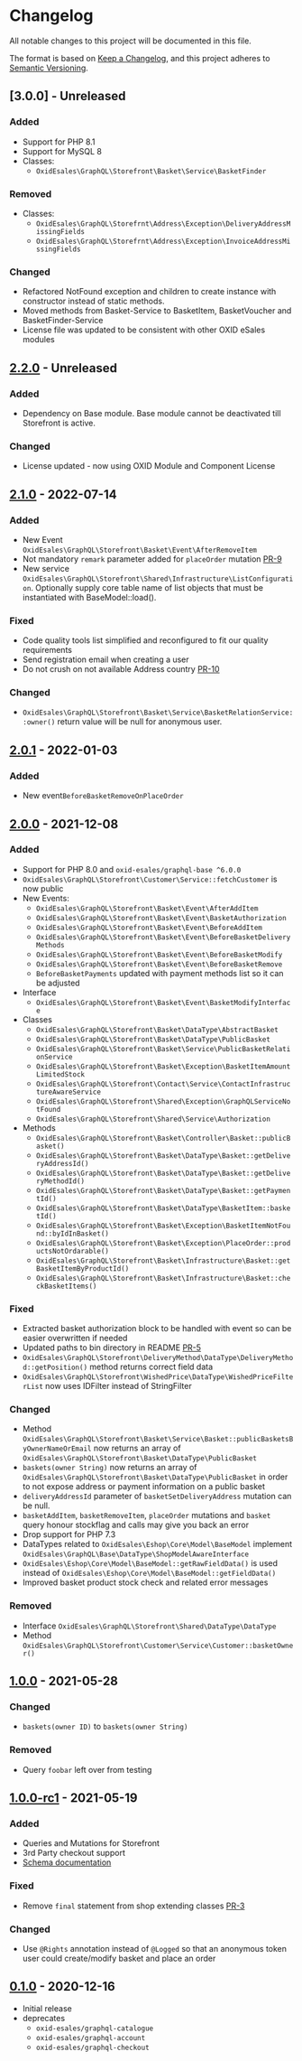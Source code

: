 # Changelog
All notable changes to this project will be documented in this file.

The format is based on [Keep a Changelog](https://keepachangelog.com/en/1.0.0/),
and this project adheres to [Semantic Versioning](https://semver.org/spec/v2.0.0.html).

## [3.0.0] - Unreleased

### Added
- Support for PHP 8.1
- Support for MySQL 8
- Classes:
  - ``OxidEsales\GraphQL\Storefront\Basket\Service\BasketFinder``

### Removed
- Classes:
  - ``OxidEsales\GraphQL\Storefrnt\Address\Exception\DeliveryAddressMissingFields``
  - ``OxidEsales\GraphQL\Storefrnt\Address\Exception\InvoiceAddressMissingFields``

### Changed
- Refactored NotFound exception and children to create instance with constructor instead of static methods.
- Moved methods from Basket-Service to BasketItem, BasketVoucher and BasketFinder-Service
- License file was updated to be consistent with other OXID eSales modules

## [2.2.0] - Unreleased

### Added
- Dependency on Base module. Base module cannot be deactivated till Storefront is active.

### Changed
- License updated - now using OXID Module and Component License

## [2.1.0] - 2022-07-14

### Added
- New Event ``OxidEsales\GraphQL\Storefront\Basket\Event\AfterRemoveItem``
- Not mandatory ``remark`` parameter added for ``placeOrder`` mutation [PR-9](https://github.com/OXID-eSales/graphql-storefront-module/pull/9)
- New service ``OxidEsales\GraphQL\Storefront\Shared\Infrastructure\ListConfiguration``. Optionally supply core table name of list objects that must be instantiated with BaseModel::load().

### Fixed
- Code quality tools list simplified and reconfigured to fit our quality requirements
- Send registration email when creating a user
- Do not crush on not available Address country [PR-10](https://github.com/OXID-eSales/graphql-storefront-module/pull/10)

### Changed
- ``OxidEsales\GraphQL\Storefront\Basket\Service\BasketRelationService::owner()`` return value will be null for anonymous user.

## [2.0.1] - 2022-01-03

### Added
- New event``BeforeBasketRemoveOnPlaceOrder``

## [2.0.0] - 2021-12-08

### Added
- Support for PHP 8.0 and `oxid-esales/graphql-base ^6.0.0`
- ``OxidEsales\GraphQL\Storefront\Customer\Service::fetchCustomer`` is now public
- New Events:
  - ``OxidEsales\GraphQL\Storefront\Basket\Event\AfterAddItem``
  - ``OxidEsales\GraphQL\Storefront\Basket\Event\BasketAuthorization``
  - ``OxidEsales\GraphQL\Storefront\Basket\Event\BeforeAddItem``
  - ``OxidEsales\GraphQL\Storefront\Basket\Event\BeforeBasketDeliveryMethods``
  - ``OxidEsales\GraphQL\Storefront\Basket\Event\BeforeBasketModify``
  - ``OxidEsales\GraphQL\Storefront\Basket\Event\BeforeBasketRemove``
  - ``BeforeBasketPayments`` updated with payment methods list so it can be adjusted
- Interface
  - `OxidEsales\GraphQL\Storefront\Basket\Event\BasketModifyInterface`
- Classes
  - `OxidEsales\GraphQL\Storefront\Basket\DataType\AbstractBasket`
  - `OxidEsales\GraphQL\Storefront\Basket\DataType\PublicBasket`
  - `OxidEsales\GraphQL\Storefront\Basket\Service\PublicBasketRelationService`
  - `OxidEsales\GraphQL\Storefront\Basket\Exception\BasketItemAmountLimitedStock`
  - `OxidEsales\GraphQL\Storefront\Contact\Service\ContactInfrastructureAwareService`
  - `OxidEsales\GraphQL\Storefront\Shared\Exception\GraphQLServiceNotFound`
  - `OxidEsales\GraphQL\Storefront\Shared\Service\Authorization`
- Methods
  - `OxidEsales\GraphQL\Storefront\Basket\Controller\Basket::publicBasket()`
  - `OxidEsales\GraphQL\Storefront\Basket\DataType\Basket::getDeliveryAddressId()`
  - `OxidEsales\GraphQL\Storefront\Basket\DataType\Basket::getDeliveryMethodId()`
  - `OxidEsales\GraphQL\Storefront\Basket\DataType\Basket::getPaymentId()`
  - `OxidEsales\GraphQL\Storefront\Basket\DataType\BasketItem::basketId()`
  - `OxidEsales\GraphQL\Storefront\Basket\Exception\BasketItemNotFound::byIdInBasket()`
  - `OxidEsales\GraphQL\Storefront\Basket\Exception\PlaceOrder::productsNotOrdarable()`
  - `OxidEsales\GraphQL\Storefront\Basket\Infrastructure\Basket::getBasketItemByProductId()`
  - `OxidEsales\GraphQL\Storefront\Basket\Infrastructure\Basket::checkBasketItems()`

### Fixed
- Extracted basket authorization block to be handled with event so can be easier overwritten if needed
- Updated paths to bin directory in README [PR-5](https://github.com/OXID-eSales/graphql-storefront-module/pull/5)
- `OxidEsales\GraphQL\Storefront\DeliveryMethod\DataType\DeliveryMethod::getPosition()` method returns correct field data
- `OxidEsales\GraphQL\Storefront\WishedPrice\DataType\WishedPriceFilterList` now uses IDFilter instead of StringFilter

### Changed
- Method `OxidEsales\GraphQL\Storefront\Basket\Service\Basket::publicBasketsByOwnerNameOrEmail` now returns an array of `OxidEsales\GraphQL\Storefront\Basket\DataType\PublicBasket`
- `baskets(owner String)` now returns an array of `OxidEsales\GraphQL\Storefront\Basket\DataType\PublicBasket` in order to not expose address or payment information on a public basket
- `deliveryAddressId` parameter of `basketSetDeliveryAddress` mutation can be null.
- `basketAddItem`, `basketRemoveItem`, `placeOrder` mutations and `basket` query honour stockflag and calls may give you back an error
- Drop support for PHP 7.3
- DataTypes related to `OxidEsales\Eshop\Core\Model\BaseModel` implement `OxidEsales\GraphQL\Base\DataType\ShopModelAwareInterface`
- `OxidEsales\Eshop\Core\Model\BaseModel::getRawFieldData()` is used instead of `OxidEsales\Eshop\Core\Model\BaseModel::getFieldData()`
- Improved basket product stock check and related error messages

### Removed
- Interface `OxidEsales\GraphQL\Storefront\Shared\DataType\DataType`
- Method `OxidEsales\GraphQL\Storefront\Customer\Service\Customer::basketOwner()`

## [1.0.0] - 2021-05-28

### Changed

- `baskets(owner ID)` to `baskets(owner String)`

### Removed

- Query `foobar` left over from testing

## [1.0.0-rc1] - 2021-05-19

### Added
- Queries and Mutations for Storefront
- 3rd Party checkout support
- [Schema documentation](https://oxid-esales.github.io/graphql-storefront-module)

### Fixed
- Remove ``final`` statement from shop extending classes [PR-3](https://github.com/OXID-eSales/graphql-storefront-module/pull/3)

### Changed
- Use `@Rights` annotation instead of `@Logged` so that an anonymous token user could create/modify basket and place an order

## [0.1.0] - 2020-12-16

- Initial release
- deprecates
    - `oxid-esales/graphql-catalogue`
    - `oxid-esales/graphql-account`
    - `oxid-esales/graphql-checkout`

[2.2.0]: https://github.com/OXID-eSales/graphql-storefront-module/compare/v2.1.0...b-6.5.x
[2.1.0]: https://github.com/OXID-eSales/graphql-storefront-module/compare/v2.0.1...v2.1.0
[2.0.1]: https://github.com/OXID-eSales/graphql-storefront-module/compare/v2.0.0...v2.0.1
[2.0.0]: https://github.com/OXID-eSales/graphql-storefront-module/compare/v1.0.0...v2.0.0
[1.0.0]: https://github.com/OXID-eSales/graphql-storefront-module/compare/v1.0.0-rc1...v1.0.0
[1.0.0-rc1]: https://github.com/OXID-eSales/graphql-storefront-module/compare/v0.1.0...v1.0.0-rc1
[0.1.0]: https://github.com/OXID-eSales/graphql-storefront-module/releases/tag/v0.1.0
